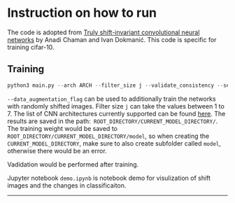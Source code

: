 # Instruction on how to run
The code is adopted from [Truly shift-invariant convolutional neural networks](https://github.com/achaman2/truly_shift_invariant_cnns/) by Anadi Chaman and Ivan Dokmanić. 
This code is specific for training cifar-10. 
## Training 


```python
python3 main.py --arch ARCH --filter_size j --validate_consistency --seed_num 0 --device_id 0 --model_folder CURRENT_MODEL_DIRECTORY --results_root_path ROOT_DIRECTORY --dataset_path PATH-TO-DATASET
```
```--data_augmentation_flag``` can be used to additionally train the networks with randomly shifted images. Filter size ```j``` can take the values between 1 to 7. The list of CNN architectures currently supported can be found [here](/cifar10_exps/supported_architectures.txt). The results are saved in the path:` ROOT_DIRECTORY/CURRENT_MODEL_DIRECTORY/`. 
The training weight would be saved to `ROOT_DIRECTORY/CURRENT_MODEL_DIRECTORY/model`, so when creating the `CURRENT_MODEL_DIRECTORY`, make sure to also create subfolder called `model`, otherwise there would be an error. 

Vadidation would be performed after training. 

Jupyter notebook `demo.ipynb` is notebook demo for visulization of shift images and the changes in classificaiton.  

---

